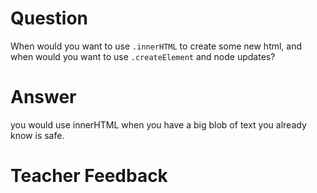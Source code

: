 # Question

When would you want to use `.innerHTML` to create some new html, and when would you want to use `.createElement` and node updates?

# Answer

you would use innerHTML when you have a big blob of text you already know is safe.

# Teacher Feedback
